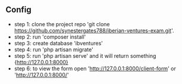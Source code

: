 ## Config

- step 1: clone the project repo 'git clone https://github.com/synestergates788/iberian-ventures-exam.git'.
- step 2: run 'composer install'
- step 3: create database 'ibventures'
- step 4: run 'php artisan migrate'
- step 5: run 'php artisan serve' and it will return something {http://127.0.0.1:8000}
- step 6: to view the form open 'http://127.0.0.1:8000/client-form' or 'http://127.0.0.1:8000/'